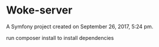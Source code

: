 Woke-server
==========

A Symfony project created on September 26, 2017, 5:24 pm.

run composer install to install dependencies 

